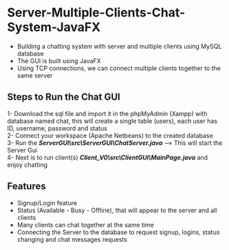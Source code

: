 # Server-Multiple-Clients-Chat-System-JavaFX
- Building a chatting system with server and multiple clients using MySQL database
- The GUI is built using JavaFX
- Using TCP connections, we can connect multiple clients together to the same server

## Steps to Run the Chat GUI
1- Download the sql file and import it in the phpMyAdmin (Xampp) with database named chat, this will create a single table (users), each user has ID, username, password and status <br>
2- Connect your workspace (Apache Netbeans) to the created database<br>
3- Run the ***ServerGUI\src\ServerGUI\ChatServer.java***  --> This will start the Server Gui<br> 
4- Next is to run client(s) ***Client_V0\src\ClientGUI\MainPage.java*** and enjoy chatting <br>

## Features
- Signup/Login feature
- Status (Available - Busy - Offline), that will appear to the server and all clients
- Many clients can chat together at the same time
- Connecting the Server to the database to request signup, logins, status changing and chat messages requests

